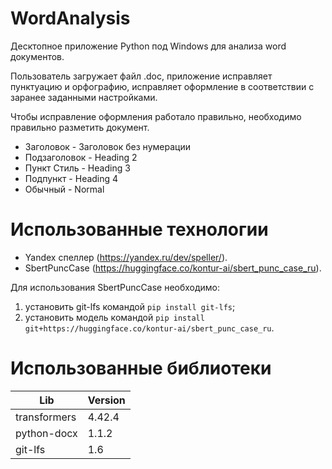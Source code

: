 # WordAnalysis
Десктопное приложение Python под Windows для анализа word документов. 

Пользователь загружает файл .doc, приложение исправляет пунктуацию и орфографию, исправляет оформление в соответствии с заранее заданными настройками. 

Чтобы исправление оформления работало правильно, необходимо правильно разметить документ. 

* Заголовок - Заголовок без нумерации
* Подзаголовок - Heading 2
* Пункт Стиль - Heading 3
* Подпункт - Heading 4
* Обычный - Normal

# Использованные технологии

* Yandex спеллер (https://yandex.ru/dev/speller/).
* SbertPuncCase (https://huggingface.co/kontur-ai/sbert_punc_case_ru).

Для использования SbertPuncCase необходимо:
1. установить git-lfs командой `pip install git-lfs`;
2. установить модель командой `pip install git+https://huggingface.co/kontur-ai/sbert_punc_case_ru`. 

# Использованные библиотеки
|Lib|Version|
|---|-------|
|transformers|4.42.4|
|python-docx|1.1.2|
|git-lfs|1.6|



